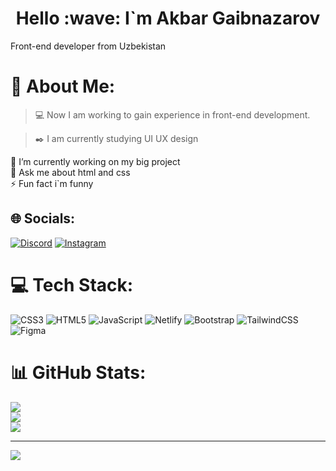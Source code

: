   <h1 align="center"> Hello :wave: I`m Akbar Gaibnazarov </h1>
 Front-end developer from Uzbekistan

# 💫 About Me:

> :computer: Now I am working to gain experience in front-end development.

> :black_nib: I am currently studying UI UX design

🔭 I’m currently working on my big project<br>💬 Ask me about html and css<br>⚡ Fun fact i`m funny


## 🌐 Socials:
[![Discord](https://img.shields.io/badge/Discord-%237289DA.svg?logo=discord&logoColor=white)](https://discord.gg/jasecore) [![Instagram](https://img.shields.io/badge/Instagram-%23E4405F.svg?logo=Instagram&logoColor=white)](https://instagram.com/@jase_core) 

# 💻 Tech Stack:
![CSS3](https://img.shields.io/badge/css3-%231572B6.svg?style=for-the-badge&logo=css3&logoColor=white) ![HTML5](https://img.shields.io/badge/html5-%23E34F26.svg?style=for-the-badge&logo=html5&logoColor=white) ![JavaScript](https://img.shields.io/badge/javascript-%23323330.svg?style=for-the-badge&logo=javascript&logoColor=%23F7DF1E) ![Netlify](https://img.shields.io/badge/netlify-%23000000.svg?style=for-the-badge&logo=netlify&logoColor=#00C7B7) ![Bootstrap](https://img.shields.io/badge/bootstrap-%23563D7C.svg?style=for-the-badge&logo=bootstrap&logoColor=white) ![TailwindCSS](https://img.shields.io/badge/tailwindcss-%2338B2AC.svg?style=for-the-badge&logo=tailwind-css&logoColor=white) 	![Figma](https://img.shields.io/badge/figma-%23F24E1E.svg?style=for-the-badge&logo=figma&logoColor=white)
# 📊 GitHub Stats:
![](https://github-readme-stats.vercel.app/api?username=JaseCore&theme=dark&hide_border=false&include_all_commits=true&count_private=false)<br/>
![](https://github-readme-streak-stats.herokuapp.com/?user=JaseCore&theme=dark&hide_border=false)<br/>
![](https://github-readme-stats.vercel.app/api/top-langs/?username=JaseCore&theme=dark&hide_border=false&include_all_commits=true&count_private=false&layout=compact)

---
[![](https://visitcount.itsvg.in/api?id=JaseCore&icon=2&color=0)](https://visitcount.itsvg.in)

<!-- Proudly created with GPRM ( https://gprm.itsvg.in ) -->
